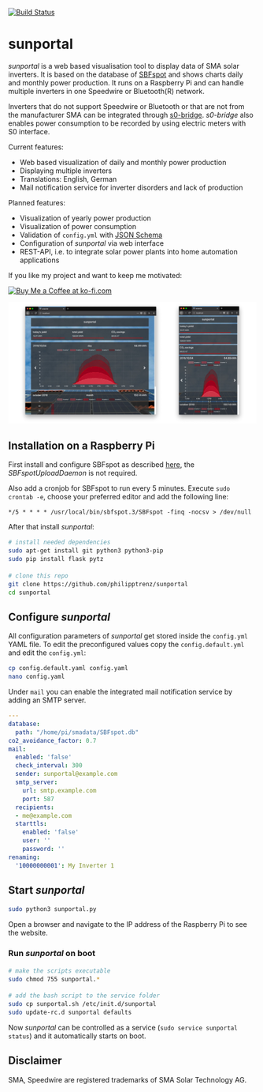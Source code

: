 [![Build Status](https://travis-ci.org/philipptrenz/sunportal.svg?branch=tav)](https://travis-ci.org/philipptrenz/sunportal)

# sunportal

_sunportal_ is a web based visualisation tool to display data of SMA solar inverters. It is based on the database of [SBFspot](https://github.com/SBFspot/SBFspot) and shows charts daily and monthly power production. It runs on a Raspberry Pi and can handle multiple inverters in one Speedwire or Bluetooth(R) network.

Inverters that do not support Speedwire or Bluetooth or that are not from the manufacturer SMA can be integrated through [s0-bridge](https://github.com/philipptrenz/s0-bridge). _s0-bridge_ also enables power consumption to be recorded by using electric meters with S0 interface.


Current features:

* Web based visualization of daily and monthly power production
* Displaying multiple inverters
* Translations: English, German
* Mail notification service for inverter disorders and lack of production

Planned features:

* Visualization of yearly power production
* Visualization of power consumption
* Validation of `config.yml` with [JSON Schema](https://json-schema.org/)
* Configuration of _sunportal_ via web interface
* REST-API, i.e. to integrate solar power plants into home automation applications

If you like my project and want to keep me motivated:

<a href='https://ko-fi.com/U7U6COXD' target='_blank'><img height='36' style='border:0px;height:36px;' src='https://az743702.vo.msecnd.net/cdn/kofi2.png?v=0' border='0' alt='Buy Me a Coffee at ko-fi.com' /></a>

![sunportal example image](/static/img/sunportal.jpg?raw=true)

## Installation on a Raspberry Pi

First install and configure SBFspot as described [here](https://github.com/SBFspot/SBFspot/wiki/Installation-Linux-SQLite#sbfspot-with-sqlite), the _SBFspotUploadDaemon_ is not required. 

Also add a cronjob for SBFspot to run every 5 minutes. Execute `sudo crontab -e`, choose your preferred editor and add the following line:

```
*/5 * * * * /usr/local/bin/sbfspot.3/SBFspot -finq -nocsv > /dev/null
```

After that install _sunportal_:

```bash
# install needed dependencies
sudo apt-get install git python3 python3-pip 
sudo pip install flask pytz

# clone this repo
git clone https://github.com/philipptrenz/sunportal
cd sunportal
```

## Configure _sunportal_

All configuration parameters of _sunportal_ get stored inside the `config.yml` YAML file. To edit the preconfigured values copy the `config.default.yml` and edit the `config.yml`:

```bash
cp config.default.yaml config.yaml
nano config.yaml
```

Under `mail` you can enable the integrated mail notification service by adding an SMTP server.

```yaml
---
database:
  path: "/home/pi/smadata/SBFspot.db"
co2_avoidance_factor: 0.7
mail:
  enabled: 'false'
  check_interval: 300
  sender: sunportal@example.com
  smtp_server:
    url: smtp.example.com
    port: 587
  recipients:
  - me@example.com
  starttls:
    enabled: 'false'
    user: ''
    password: ''
renaming:
  '10000000001': My Inverter 1

```

## Start _sunportal_

```bash
sudo python3 sunportal.py
```

Open a browser and navigate to the IP address of the Raspberry Pi to see the website.

### Run _sunportal_ on boot

```bash
# make the scripts executable
sudo chmod 755 sunportal.*

# add the bash script to the service folder
sudo cp sunportal.sh /etc/init.d/sunportal
sudo update-rc.d sunportal defaults

```

Now _sunportal_ can be controlled as a service (`sudo service sunportal status`) and it automatically starts on boot.

## Disclaimer

SMA, Speedwire are registered trademarks of SMA Solar Technology AG.
